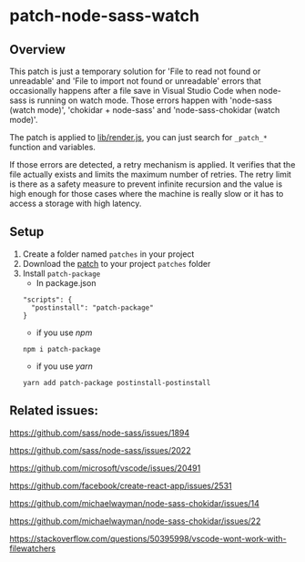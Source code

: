 # patch-node-sass-watch

## Overview

This patch is just a temporary solution for 'File to read not found or unreadable' and 'File to import not found or unreadable' errors that occasionally happens after a file save in Visual Studio Code when node-sass is running on watch mode. Those errors happen with 'node-sass (watch mode)', 'chokidar + node-sass' and 'node-sass-chokidar (watch mode)'.

The patch is applied to [lib/render.js](lib/render.js), you can just search for `_patch_*` function and variables.

If those errors are detected, a retry mechanism is applied. It verifies that the file actually exists and limits the maximum number of retries. The retry limit is there as a safety measure to prevent infinite recursion and the value is high enough for those cases where the machine is really slow or it has to access a storage with high latency.

## Setup

1. Create a folder named `patches` in your project 
2. Download the [patch](patches/node-sass+4.14.1.patch) to your project `patches` folder
3. Install `patch-package`
   - In package.json
   ```
   "scripts": {
     "postinstall": "patch-package"
   }
   ```
   - if you use *npm*
   ```
   npm i patch-package
   ```
   - if you use *yarn*
   ```
   yarn add patch-package postinstall-postinstall
   ```

## Related issues:

https://github.com/sass/node-sass/issues/1894

https://github.com/sass/node-sass/issues/2022

https://github.com/microsoft/vscode/issues/20491

https://github.com/facebook/create-react-app/issues/2531

https://github.com/michaelwayman/node-sass-chokidar/issues/14

https://github.com/michaelwayman/node-sass-chokidar/issues/22

https://stackoverflow.com/questions/50395998/vscode-wont-work-with-filewatchers


